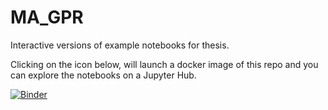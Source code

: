 # MA_GPR
Interactive versions of example notebooks for thesis.

Clicking on the icon below, will launch a docker image of this repo and you can explore the notebooks on a Jupyter Hub.

[![Binder](https://mybinder.org/badge_logo.svg)](https://mybinder.org/v2/gh/jsve96/MA_GPR/main)
